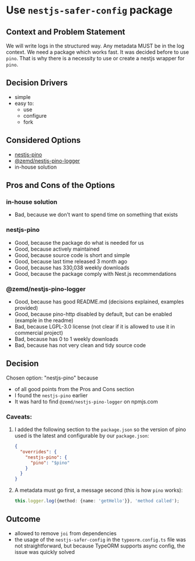 # Use `nestjs-safer-config` package

## Context and Problem Statement

We will write logs in the structured way. Any metadata MUST be in the log context. We need a package which works fast. It was decided before to use `pino`. That is why there is a necessity to use or create a nestjs wrapper for `pino`.

## Decision Drivers

- simple
- easy to:
  - use
  - configure
  - fork

## Considered Options

- [nestjs-pino](https://www.npmjs.com/package/nestjs-pino)
- [@zemd/nestjs-pino-logger](https://www.npmjs.com/package/@zemd/nestjs-pino-logger)
- in-house solution

## Pros and Cons of the Options

### in-house solution

- Bad, because we don't want to spend time on something that exists

### nestjs-pino

- Good, because the package do what is needed for us
- Good, because actively maintained
- Good, because source code is short and simple
- Good, because last time released 3 month ago
- Good, because has 330,038 weekly downloads
- Good, because the package comply with Nest.js recommendations

### @zemd/nestjs-pino-logger

- Good, because has good README.md (decisions explained, examples provided)
- Good, because pino-http disabled by default, but can be enabled (example in the readme)
- Bad, because LGPL-3.0 license (not clear if it is allowed to use it in commercial project)
- Bad, because has 0 to 1 weekly downloads
- Bad, because has not very clean and tidy source code

## Decision

Chosen option: "nestjs-pino" because

- of all good points from the Pros and Cons section
- I found the `nestjs-pino` earlier
- It was hard to find `@zemd/nestjs-pino-logger` on npmjs.com

### Сaveats:

1. I added the following section to the `package.json` so the version of pino used is the latest and configurable by our `package.json`:

   ```json
   {
     "overrides": {
       "nestjs-pino": {
         "pino": "$pino"
       }
     }
   }
   ```

2. A metadata must go first, a message second (this is how `pino` works):
   ```typescript
   this.logger.log({method: {name: 'getHello'}}, 'method called');
   ```

## Outcome

- allowed to remove `joi` from dependencies
- the usage of the `nestjs-safer-config` in the `typeorm.config.ts` file was not straightforward, but because TypeORM supports async config, the issue was quickly solved

